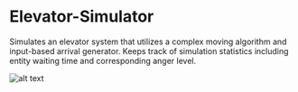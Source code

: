 # Elevator-Simulator
Simulates an elevator system that utilizes a complex moving algorithm and input-based arrival generator. 
Keeps track of simulation statistics including entity waiting time and corresponding anger level.

![alt text](https://github.com/9naama/Elevator-Simulators/Elevator-screen-shot.png?raw=true)
